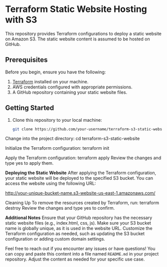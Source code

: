 # Terraform Static Website Hosting with S3

This repository provides Terraform configurations to deploy a static website on Amazon S3. The static website content is assumed to be hosted on GitHub.

## Prerequisites

Before you begin, ensure you have the following:

1. [Terraform](https://www.terraform.io/) installed on your machine.
2. AWS credentials configured with appropriate permissions.
3. A GitHub repository containing your static website files.

## Getting Started

1. Clone this repository to your local machine:

   ```bash
   git clone https://github.com/your-username/terraform-s3-static-website.git
Change into the project directory:
cd terraform-s3-static-website

Initialize the Terraform configuration:
terraform init

Apply the Terraform configuration:
terraform apply
Review the changes and type yes to apply them.

**Deploying the Static Website**
After applying the Terraform configuration, your static website will be deployed to the specified S3 bucket. You can access the website using the following URL:

http://your-unique-bucket-name.s3-website-us-east-1.amazonaws.com/

Cleaning Up
To remove the resources created by Terraform, run:
terraform destroy
Review the changes and type yes to confirm.

**Additional Notes**
Ensure that your GitHub repository has the necessary static website files (e.g., index.html, css, js).
Make sure your S3 bucket name is globally unique, as it is used in the website URL.
Customize the Terraform configuration as needed, such as updating the S3 bucket configuration or adding custom domain settings.

Feel free to reach out if you encounter any issues or have questions!
You can copy and paste this content into a file named `README.md` in your project repository. Adjust the content as needed for your specific use case.
